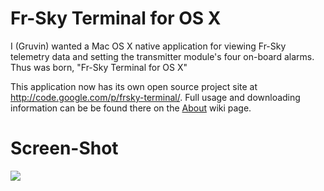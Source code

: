 # Fr-Sky Terminal for OS X #

I (Gruvin) wanted a Mac OS X native application for viewing Fr-Sky telemetry data and setting the transmitter module's four on-board alarms. Thus was born, "Fr-Sky Terminal for OS X"

This application now has its own open source project site at http://code.google.com/p/frsky-terminal/. Full usage and downloading information can be be found there on the [About](http://code.google.com/p/frsky-terminal/wiki/About) wiki page.

# Screen-Shot #

![](https://raw.githubusercontent.com/gruvin/gruvin9x/master/wiki/FrSky%20Terminal.attach/frsky-terminal-screenshot.png)
